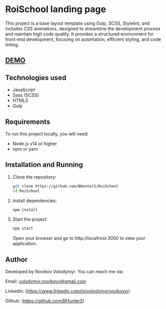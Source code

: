 # RoiSchool landing page

This project is a base layout template using Gulp, SCSS, Stylelint, and includes CSS animations, designed to streamline the development process and maintain high code quality.
It provides a structured environment for front-end development, focusing on automation, efficient styling, and code linting.

## [DEMO](https://bhunters.github.io/RoiSchool/)

## Technologies used

- JavaScript
- Sass (SCSS)
- HTML5
- Gulp

## Requirements

To run this project locally, you will need:

- Node.js v14 or higher
- npm or yarn

## Installation and Running

1. Clone the repository:

   ```bash
   git clone https://github.com/BHunterS/RoiSchool
   cd RoiSchool
   ```

2. Install dependencies:

   ```bash
   npm install
   ```

3. Start the project:

   ```bash
   npm start
   ```

   Open your browser and go to http://localhost:3000 to view your application.

## Author

Developed by Novikov Volodymyr. You can reach me via:

Email: volodymyr.novikovv@gmail.com

Linkedin: (https://www.linkedin.com/in/volodymyrnovikovv/)

Github: (https://github.com/BHunterS)
